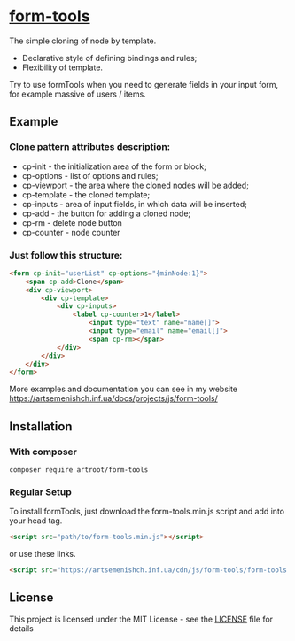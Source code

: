 # [form-tools](http://artsemenishch.inf.ua/docs/projects/js/form-tools)

The simple cloning of node by template.

* Declarative style of defining bindings and rules;
* Flexibility of template.

Try to use formTools when you need to generate fields in your input form, for example massive of users / items.


## Example

### Clone pattern attributes description: 

- cp-init - the initialization area of the form or block;
- cp-options - list of options and rules;
- cp-viewport - the area where the cloned nodes will be added;
- cp-template - the cloned template;
- cp-inputs - area of input fields, in which data will be inserted;
- cp-add - the button for adding a cloned node;
- cp-rm - delete node button
- cp-counter - node counter


### Just follow this structure:

```html
<form cp-init="userList" cp-options="{minNode:1}">
	<span cp-add>Clone</span>
	<div cp-viewport>
		<div cp-template>
			<div cp-inputs>
	  			<label cp-counter>1</label>
	    			<input type="text" name="name[]">
	    			<input type="email" name="email[]">
	    			<span cp-rm></span>
			</div>
		</div>
	</div>
</form>
```

More examples and documentation you can see in my website https://artsemenishch.inf.ua/docs/projects/js/form-tools/


## Installation

### With composer 

`composer require artroot/form-tools`

### Regular Setup
To install formTools, just download the form-tools.min.js script and add into your head tag.

```html
<script src="path/to/form-tools.min.js"></script>
```

or use these links.

```html
<script src="https://artsemenishch.inf.ua/cdn/js/form-tools/form-tools.min.js"></script>
```


## License

This project is licensed under the MIT License - see the [LICENSE](LICENSE) file for details
